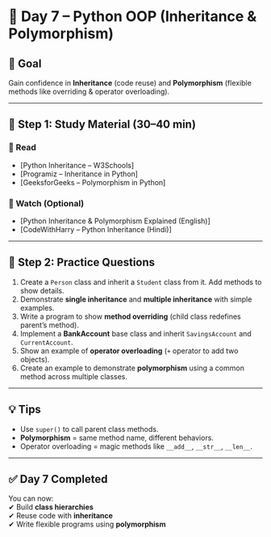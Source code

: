 # 🌟 Day 7 – Python OOP (Inheritance & Polymorphism)

## 🎯 Goal  
Gain confidence in **Inheritance** (code reuse) and **Polymorphism** (flexible methods like overriding & operator overloading).  

---

## 📖 Step 1: Study Material (30–40 min)  

### 🔹 Read  
- [Python Inheritance – W3Schools]
- [Programiz – Inheritance in Python]
- [GeeksforGeeks – Polymorphism in Python]

### 🔹 Watch (Optional)  
- [Python Inheritance & Polymorphism Explained (English)]
- [CodeWithHarry – Python Inheritance (Hindi)]

---

## 📝 Step 2: Practice Questions  

1. Create a `Person` class and inherit a `Student` class from it. Add methods to show details.  
2. Demonstrate **single inheritance** and **multiple inheritance** with simple examples.  
3. Write a program to show **method overriding** (child class redefines parent’s method).  
4. Implement a **BankAccount** base class and inherit `SavingsAccount` and `CurrentAccount`.  
5. Show an example of **operator overloading** (`+` operator to add two objects).  
6. Create an example to demonstrate **polymorphism** using a common method across multiple classes.  

---

## 💡 Tips  
- Use `super()` to call parent class methods.  
- **Polymorphism** = same method name, different behaviors.  
- Operator overloading = magic methods like `__add__`, `__str__`, `__len__`.  

---

## ✅ Day 7 Completed  
You can now:  
✔ Build **class hierarchies**  
✔ Reuse code with **inheritance**  
✔ Write flexible programs using **polymorphism**  
